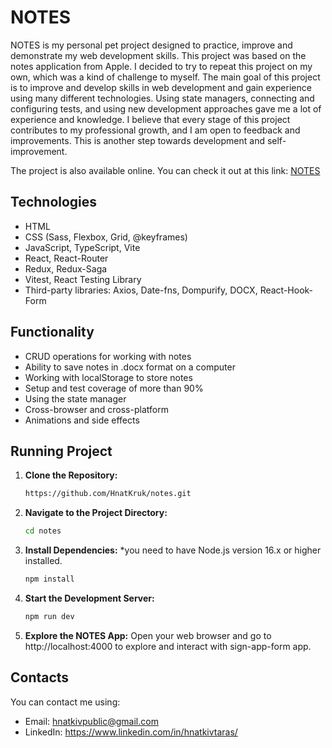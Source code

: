 # NOTES
NOTES is my personal pet project designed to practice, improve and demonstrate my web development skills. This project was based on the notes application from Apple. I decided to try to repeat this project on my own, which was a kind of challenge to myself.
The main goal of this project is to improve and develop skills in web development and gain experience using many different technologies. Using state managers, connecting and configuring tests, and using new development approaches gave me a lot of experience and knowledge.
I believe that every stage of this project contributes to my professional growth, and I am open to feedback and improvements. This is another step towards development and self-improvement.

The project is also available online. You can check it out at this link: <a href="https://hnatkruk.github.io/notes/" target="_blank">NOTES</a>

## Technologies
- HTML
- CSS (Sass, Flexbox, Grid, @keyframes)
- JavaScript, TypeScript, Vite
- React, React-Router
- Redux, Redux-Saga
- Vitest, React Testing Library
- Third-party libraries: Axios, Date-fns, Dompurify, DOCX, React-Hook-Form

## Functionality
- CRUD operations for working with notes
- Ability to save notes in .docx format on a computer
- Working with localStorage to store notes
- Setup and test coverage of more than 90%
- Using the state manager
- Cross-browser and cross-platform
- Animations and side effects

## Running Project
1. **Clone the Repository:**
   ```bash
   https://github.com/HnatKruk/notes.git
2. **Navigate to the Project Directory:**
    ```bash
   cd notes
3. **Install Dependencies:** *you need to have Node.js version 16.x or higher installed.
    ```bash
   npm install
4. **Start the Development Server:**
    ```bash
   npm run dev
5. **Explore the NOTES App:**
Open your web browser and go to http://localhost:4000 to explore and interact with sign-app-form app.
## Contacts
You can contact me using:
- Email: hnatkivpublic@gmail.com
- LinkedIn: <a href="https://www.linkedin.com/in/hnatkivtaras/" target="_blank">https://www.linkedin.com/in/hnatkivtaras/</a>
